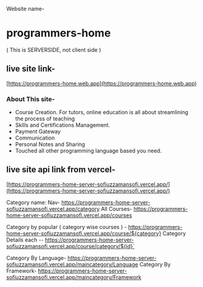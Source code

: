  Website name-
 # programmers-home
 ( This is SERVERSIDE,  not client side )


## live site link- 
 [https://programmers-home.web.app](https://programmers-home.web.app) 


### About This site-
<ul>
<li>Course Creation. For tutors, online education is all about streamlining the process of teaching</li>
<li>Skills and Certifications Management.</li>
<li>Payment Gateway</li>
<li>Communication</li>
<li>Personal Notes and Sharing</li>
<li>Touched all other programming language based you need.</li>
</ul>






## live site api link from vercel- 
 [https://programmers-home-server-sofiuzzamansofi.vercel.app/](https://programmers-home-server-sofiuzzamansofi.vercel.app/) 






Category name:  Nav- 
 https://programmers-home-server-sofiuzzamansofi.vercel.app/category
All Courses- 
 https://programmers-home-server-sofiuzzamansofi.vercel.app/courses


Category by popular ( category wise courses ) - 
 https://programmers-home-server-sofiuzzamansofi.vercel.app/course/${category}
Category Details each --
 https://programmers-home-server-sofiuzzamansofi.vercel.app/course/category/${id}`

Category By Language- 
 https://programmers-home-server-sofiuzzamansofi.vercel.app/maincategory/Language
Category By Framework- 
 https://programmers-home-server-sofiuzzamansofi.vercel.app/maincategory/Framework

